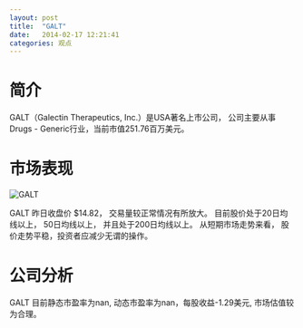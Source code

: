 ```yaml
---
layout: post
title:  "GALT"
date:   2014-02-17 12:21:41
categories: 观点
---
```


# 简介
GALT（Galectin Therapeutics, Inc.）是USA著名上市公司，
公司主要从事Drugs - Generic行业，当前市值251.76百万美元。

# 市场表现

![GALT](http://finviz.com/chart.ashx?t=GALT&ty=c&ta=1&p=d&s=l)

GALT 昨日收盘价 $14.82，
交易量较正常情况有所放大。
目前股价处于20日均线以上，
50日均线以上，
并且处于200日均线以上。
从短期市场走势来看，
股价走势平稳，投资者应减少无谓的操作。

# 公司分析
GALT 目前静态市盈率为nan, 动态市盈率为nan，每股收益-1.29美元,
市场估值较为合理。
